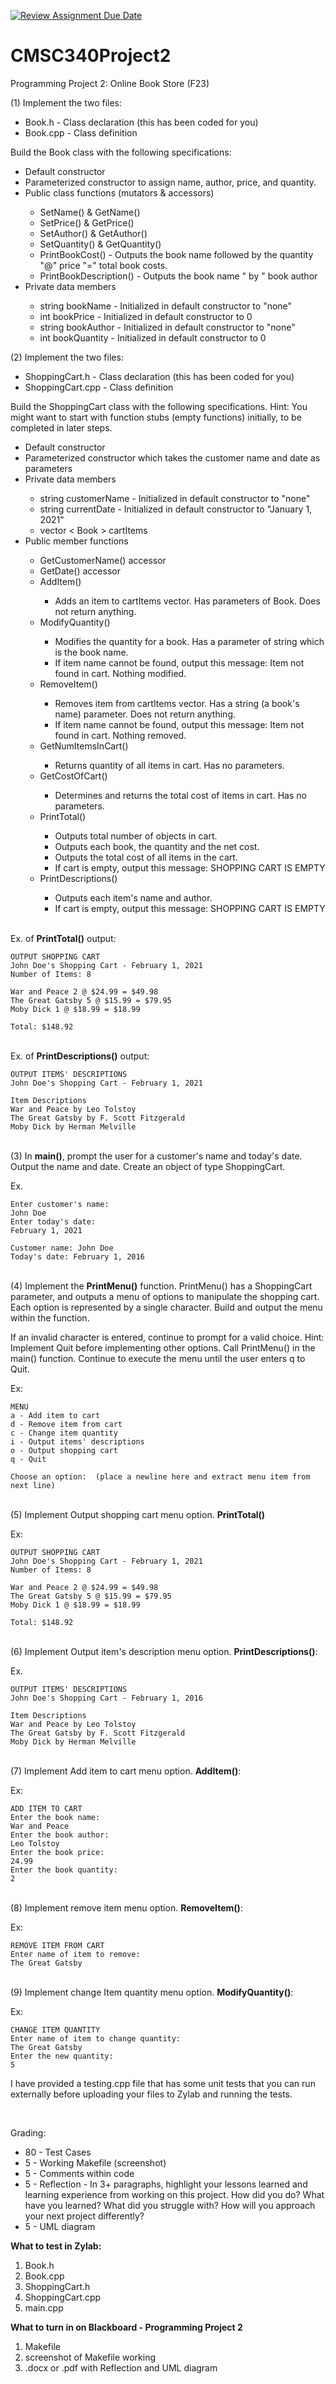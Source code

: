 [![Review Assignment Due Date](https://classroom.github.com/assets/deadline-readme-button-24ddc0f5d75046c5622901739e7c5dd533143b0c8e959d652212380cedb1ea36.svg)](https://classroom.github.com/a/-_Topwnr)
# CMSC340Project2
Programming Project 2: Online Book Store (F23)
<p>(1) Implement the two files:</p>
<ul>
<li>Book.h - Class declaration (this has been coded for you)</li>
<li>Book.cpp - Class definition</li></ul>
<p>Build the Book class with the following specifications:</p>
<ul>
<li>Default constructor</li>
<li>Parameterized constructor to assign name, author, price, and quantity.</li>
<li>Public class functions (mutators & accessors)</li>
  <ul>
<li>SetName() & GetName()</li>
<li>SetPrice() & GetPrice()</li>
<li>SetAuthor() & GetAuthor()</li>
<li>SetQuantity() & GetQuantity()</li>
<li>PrintBookCost() - Outputs the book name followed by the quantity "@" price "=" total book costs.</li>
<li>PrintBookDescription() - Outputs the book name " by " book author</li>
  </ul>
<li>Private data members</li>
  <ul>
<li>string bookName - Initialized in default constructor to "none"</li>
<li>int bookPrice - Initialized in default constructor to 0</li>
<li>string bookAuthor - Initialized in default constructor to "none"</li>
<li>int bookQuantity - Initialized in default constructor to 0</li></ul></ul>
(2) Implement the two files:
<ul>
<li>ShoppingCart.h - Class declaration (this has been coded for you)</li>
<li>ShoppingCart.cpp - Class definition</li></ul>
<p>Build the ShoppingCart class with the following specifications. Hint: You might want to start with function stubs (empty functions) initially, to be completed in later steps.</p>
<ul>
<li>Default constructor</li>
<li>Parameterized constructor which takes the customer name and date as parameters</li>
<li>Private data members</li>
  <ul>
<li>string customerName - Initialized in default constructor to "none"</li>
<li>string currentDate - Initialized in default constructor to "January 1, 2021"</li>
<li>vector < Book > cartItems</li></ul>
<li>Public member functions</li>
  <ul>
<li>GetCustomerName() accessor</li>
<li>GetDate() accessor</li>
<li>AddItem()</li>
    <ul>
<li>Adds an item to cartItems vector. Has parameters of Book. Does not return anything.</li></ul>
<li>ModifyQuantity()</li>
    <ul>
<li>Modifies the quantity for a book. Has a parameter of string which is the book name.</li>
<li>If item name cannot be found, output this message: Item not found in cart. Nothing modified.</li></ul>
<li>RemoveItem()</li>
    <ul>
<li>Removes item from cartItems vector. Has a string (a book's name) parameter. Does not return anything.</li>
<li>If item name cannot be found, output this message: Item not found in cart. Nothing removed.</li></ul>
<li>GetNumItemsInCart()</li>
    <ul>
<li>Returns quantity of all items in cart. Has no parameters.</li></ul>
<li>GetCostOfCart()</li>
    <ul>
<li>Determines and returns the total cost of items in cart. Has no parameters.</li></ul>
<li>PrintTotal()</li>
    <ul>
<li>Outputs total number of objects in cart.</li>
<li>Outputs each book, the quantity and the net cost.</li>
<li>Outputs the total cost of all items in the cart.</li>
<li>If cart is empty, output this message: SHOPPING CART IS EMPTY</li></ul>
<li>PrintDescriptions()</li>
    <ul>
<li>Outputs each item's name and author.</li>
<li>If cart is empty, output this message: SHOPPING CART IS EMPTY</li></ul></ul></ul>

<br/>Ex. of <b>PrintTotal()</b> output:
```
OUTPUT SHOPPING CART
John Doe's Shopping Cart - February 1, 2021
Number of Items: 8

War and Peace 2 @ $24.99 = $49.98
The Great Gatsby 5 @ $15.99 = $79.95
Moby Dick 1 @ $18.99 = $18.99

Total: $148.92
```
<br/>Ex. of <b>PrintDescriptions()</b> output:
```
OUTPUT ITEMS' DESCRIPTIONS
John Doe's Shopping Cart - February 1, 2021

Item Descriptions
War and Peace by Leo Tolstoy
The Great Gatsby by F. Scott Fitzgerald
Moby Dick by Herman Melville
```
<br/>
(3) In <b>main()</b>, prompt the user for a customer's name and today's date. Output the name and date. Create an object of type ShoppingCart.

Ex.
```
Enter customer's name:
John Doe
Enter today's date:
February 1, 2021

Customer name: John Doe
Today's date: February 1, 2016
```
<br/>
(4) Implement the <b>PrintMenu()</b> function. PrintMenu() has a ShoppingCart parameter, and outputs a menu of options to manipulate the shopping cart. Each option is represented by a single character. Build and output the menu within the function.

If an invalid character is entered, continue to prompt for a valid choice. Hint: Implement Quit before implementing other options. Call PrintMenu() in the main() function. Continue to execute the menu until the user enters q to Quit.

Ex:
```
MENU
a - Add item to cart
d - Remove item from cart
c - Change item quantity
i - Output items' descriptions
o - Output shopping cart
q - Quit

Choose an option:  (place a newline here and extract menu item from next line)
```
<br/>
(5) Implement Output shopping cart menu option. <b>PrintTotal()</b>

Ex:
```
OUTPUT SHOPPING CART
John Doe's Shopping Cart - February 1, 2021
Number of Items: 8

War and Peace 2 @ $24.99 = $49.98
The Great Gatsby 5 @ $15.99 = $79.95
Moby Dick 1 @ $18.99 = $18.99

Total: $148.92
```
<br/>
(6) Implement Output item's description menu option. <b>PrintDescriptions()</b>:

Ex.
```
OUTPUT ITEMS' DESCRIPTIONS
John Doe's Shopping Cart - February 1, 2016

Item Descriptions
War and Peace by Leo Tolstoy
The Great Gatsby by F. Scott Fitzgerald
Moby Dick by Herman Melville
```
<br/>
(7) Implement Add item to cart menu option. <b>AddItem()</b>:

Ex:
```
ADD ITEM TO CART
Enter the book name:
War and Peace
Enter the book author:
Leo Tolstoy
Enter the book price:
24.99
Enter the book quantity:
2
```
<br/>
(8) Implement remove item menu option. <b>RemoveItem()</b>:

Ex:
```
REMOVE ITEM FROM CART
Enter name of item to remove:
The Great Gatsby
```
<br/>
(9) Implement change Item quantity menu option. <b>ModifyQuantity()</b>:

Ex:
```
CHANGE ITEM QUANTITY
Enter name of item to change quantity:
The Great Gatsby
Enter the new quantity:
5
```
<p>I have provided a testing.cpp file that has some unit tests that you can run externally before uploading your files to Zylab and running the tests.</p>

<br/>

<p><b></b>Grading:</b></p>
<ul>
<li>80 - Test Cases</li>
<li>5 - Working Makefile (screenshot)</li>
<li>5 - Comments within code</li>
<li>5 - Reflection - In 3+ paragraphs, highlight your lessons learned and learning experience from working on this project.
How did you do? What have you learned? What did you struggle with? How will you approach your next project differently?</li>
<li>5 - UML diagram</li></ul>



<p><b>What to test in Zylab:</b></p>
<ol>
<li>Book.h</li>
<li>Book.cpp</li>
  <li>ShoppingCart.h</li>
<li>ShoppingCart.cpp</li>
<li>main.cpp</li></ol>



<p><b>What to turn in on Blackboard - Programming Project 2</b></p>
<ol>
<li>Makefile</li>
<li>screenshot of Makefile working</li>
<li>.docx or .pdf with Reflection and UML diagram</li></ol>

